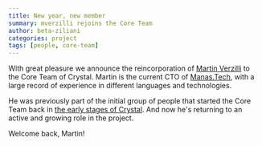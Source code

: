 ```yaml
---
title: New year, new member
summary: mverzilli rejoins the Core Team
author: beta-ziliani
categories: project
tags: [people, core-team]
---
```


With great pleasure we announce the reincorporation of [Martin Verzilli](https://github.com/mverzilli) to the Core Team of Crystal.  Martin is the current CTO of [Manas.Tech](https://manas.tech), with a large record of experience in different languages and technologies.

He was previously part of the initial group of people that started the Core Team back in [the early stages of Crystal](./2016-12-29-crystal-new-year-resolutions-for-2017-1-0.md).
And now he's returning to an active and growing role in the project.

Welcome back, Martin!
